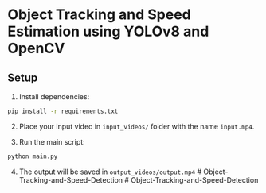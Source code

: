 # Object Tracking and Speed Estimation using YOLOv8 and OpenCV

## Setup
1. Install dependencies:
```bash
pip install -r requirements.txt
```

2. Place your input video in `input_videos/` folder with the name `input.mp4`.

3. Run the main script:
```bash
python main.py
```

4. The output will be saved in `output_videos/output.mp4`
#   O b j e c t - T r a c k i n g - a n d - S p e e d - D e t e c t i o n  
 #   O b j e c t - T r a c k i n g - a n d - S p e e d - D e t e c t i o n  
 
